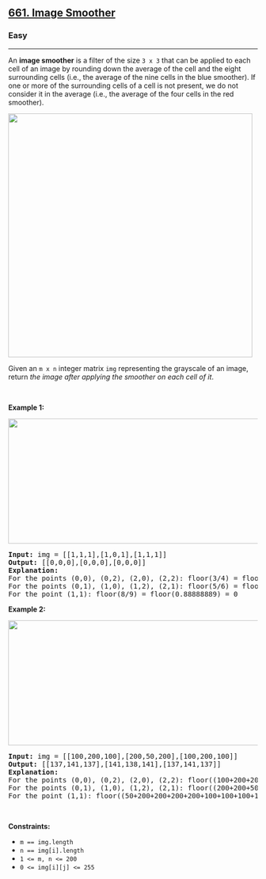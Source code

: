 <h2><a href="https://leetcode.com/problems/image-smoother/">661. Image Smoother</a></h2><h3>Easy</h3><hr><div style="user-select: auto;"><p style="user-select: auto;">An <strong style="user-select: auto;">image smoother</strong> is a filter of the size <code style="user-select: auto;">3 x 3</code> that can be applied to each cell of an image by rounding down the average of the cell and the eight surrounding cells (i.e., the average of the nine cells in the blue smoother). If one or more of the surrounding cells of a cell is not present, we do not consider it in the average (i.e., the average of the four cells in the red smoother).</p>
<img alt="" src="https://assets.leetcode.com/uploads/2021/05/03/smoother-grid.jpg" style="width: 493px; height: 493px; user-select: auto;">
<p style="user-select: auto;">Given an <code style="user-select: auto;">m x n</code> integer matrix <code style="user-select: auto;">img</code> representing the grayscale of an image, return <em style="user-select: auto;">the image after applying the smoother on each cell of it</em>.</p>

<p style="user-select: auto;">&nbsp;</p>
<p style="user-select: auto;"><strong class="example" style="user-select: auto;">Example 1:</strong></p>
<img alt="" src="https://assets.leetcode.com/uploads/2021/05/03/smooth-grid.jpg" style="width: 613px; height: 253px; user-select: auto;">
<pre style="user-select: auto;"><strong style="user-select: auto;">Input:</strong> img = [[1,1,1],[1,0,1],[1,1,1]]
<strong style="user-select: auto;">Output:</strong> [[0,0,0],[0,0,0],[0,0,0]]
<strong style="user-select: auto;">Explanation:</strong>
For the points (0,0), (0,2), (2,0), (2,2): floor(3/4) = floor(0.75) = 0
For the points (0,1), (1,0), (1,2), (2,1): floor(5/6) = floor(0.83333333) = 0
For the point (1,1): floor(8/9) = floor(0.88888889) = 0
</pre>

<p style="user-select: auto;"><strong class="example" style="user-select: auto;">Example 2:</strong></p>
<img alt="" src="https://assets.leetcode.com/uploads/2021/05/03/smooth2-grid.jpg" style="width: 613px; height: 253px; user-select: auto;">
<pre style="user-select: auto;"><strong style="user-select: auto;">Input:</strong> img = [[100,200,100],[200,50,200],[100,200,100]]
<strong style="user-select: auto;">Output:</strong> [[137,141,137],[141,138,141],[137,141,137]]
<strong style="user-select: auto;">Explanation:</strong>
For the points (0,0), (0,2), (2,0), (2,2): floor((100+200+200+50)/4) = floor(137.5) = 137
For the points (0,1), (1,0), (1,2), (2,1): floor((200+200+50+200+100+100)/6) = floor(141.666667) = 141
For the point (1,1): floor((50+200+200+200+200+100+100+100+100)/9) = floor(138.888889) = 138
</pre>

<p style="user-select: auto;">&nbsp;</p>
<p style="user-select: auto;"><strong style="user-select: auto;">Constraints:</strong></p>

<ul style="user-select: auto;">
	<li style="user-select: auto;"><code style="user-select: auto;">m == img.length</code></li>
	<li style="user-select: auto;"><code style="user-select: auto;">n == img[i].length</code></li>
	<li style="user-select: auto;"><code style="user-select: auto;">1 &lt;= m, n &lt;= 200</code></li>
	<li style="user-select: auto;"><code style="user-select: auto;">0 &lt;= img[i][j] &lt;= 255</code></li>
</ul>
</div>